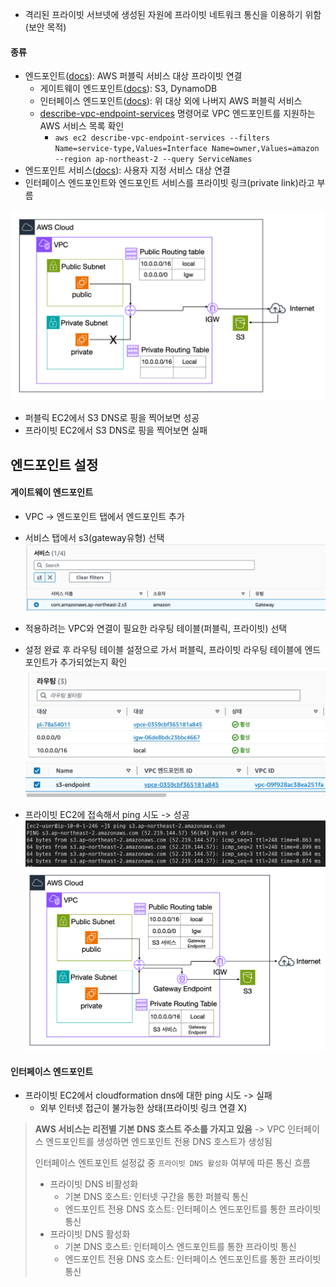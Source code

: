 - 격리된 프라이빗 서브넷에 생성된 자원에 프라이빗 네트워크 통신을 이용하기 위함(보안 목적)
#### 종류
- 엔드포인트([docs](https://docs.aws.amazon.com/ko_kr/vpc/latest/privatelink/aws-services-privatelink-support.html)): AWS 퍼블릭 서비스 대상 프라이빗 연결
	- 게이트웨이 엔드포인트([docs](https://docs.aws.amazon.com/ko_kr/vpc/latest/privatelink/gateway-endpoints.html)): S3, DynamoDB
	- 인터페이스 엔드포인트([docs](https://docs.aws.amazon.com/ko_kr/vpc/latest/privatelink/create-interface-endpoint.html)): 위 대상 외에 나버지 AWS 퍼블릭 서비스
	- [describe-vpc-endpoint-services](https://docs.aws.amazon.com/ko_kr/vpc/latest/privatelink/aws-services-privatelink-support.html#vpce-view-available-services) 명령어로 VPC 엔드포인트를 지원하는 AWS 서비스 목록 확인
		- `aws ec2 describe-vpc-endpoint-services --filters Name=service-type,Values=Interface Name=owner,Values=amazon --region ap-northeast-2 --query ServiceNames`
- 엔드포인트 서비스([docs](https://docs.aws.amazon.com/ko_kr/vpc/latest/privatelink/create-endpoint-service.html)): 사용자 지정 서비스 대상 연결
- 인터페이스 엔드포인트와 엔드포인트 서비스를 프라이빗 링크(private link)라고 부름

![](Users/navill/Documents/Obsidian%20Vault/Pasted%20image%2020240117183725.png)
- 퍼블릭 EC2에서 S3 DNS로 핑을 찍어보면 성공
- 프라이빗 EC2에서 S3 DNS로 핑을 찍어보면 실패

## 엔드포인트 설정

#### 게이트웨이 엔드포인트
- VPC -> 엔드포인트 탭에서 엔드포인트 추가
- 서비스 탭에서 s3(gateway유형) 선택
	![](Users/navill/Documents/Obsidian%20Vault/Pasted%20image%2020240117184430.png)
- 적용하려는 VPC와 연결이 필요한 라우팅 테이블(퍼블릭, 프라이빗) 선택
- 설정 완료 후 라우팅 테이블 설정으로 가서 퍼블릭, 프라이빗 라우팅 테이블에 엔드포인트가 추가되었는지 확인
	![](Users/navill/Documents/Obsidian%20Vault/Pasted%20image%2020240117184623.png)
	![](Users/navill/Documents/Obsidian%20Vault/Pasted%20image%2020240117184706.png)

- 프라이빗 EC2에 접속해서 ping 시도 -> 성공
	![](Users/navill/Documents/Obsidian%20Vault/Pasted%20image%2020240117184851.png)
	![](Users/navill/Documents/Obsidian%20Vault/Pasted%20image%2020240117185508.png)


#### 인터페이스 엔드포인트
- 프라이빗 EC2에서 cloudformation dns에 대한 ping 시도 -> 실패
	- 외부 인터넷 접근이 불가능한 상태(프라이빗 링크 연결 X)

> **AWS 서비스는 리전별 기본 DNS 호스트 주소를 가지고 있음**
> -> VPC 인터페이스 엔드포인트를 생성하면 엔드포인트 전용 DNS 호스트가 생성됨
> 
> 인터페이스 엔트포인트 설정값 중 `프라이빗 DNS 활성화` 여부에 따른 통신 흐름
> - 프라이빗 DNS 비활성화
> 	- 기본 DNS 호스트: 인터넷 구간을 통한 퍼블릭 통신
> 	- 엔드포인트 전용 DNS 호스트: 인터페이스 엔드포인트를 통한 프라이빗 통신
> - 프라이빗 DNS 활성화
> 	- 기본 DNS 호스트: 인터페이스 엔드포인트를 통한 프라이빗 통신
> 	- 엔드포인트 전용 DNS 호스트: 인터페이스 엔드포인트를 통한 프라이빗 통신


